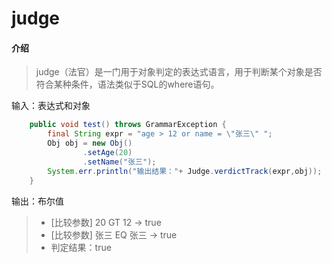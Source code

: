 # judge

#### 介绍

> judge（法官）是一门用于对象判定的表达式语言，用于判断某个对象是否符合某种条件，语法类似于SQL的where语句。
>

输入：表达式和对象

```java
    public void test() throws GrammarException {
        final String expr = "age > 12 or name = \"张三\" ";
        Obj obj = new Obj()
                .setAge(20)
                .setName("张三");
        System.err.println("输出结果："+ Judge.verdictTrack(expr,obj));
    }
```

输出：布尔值

> - [比较参数] 20 GT 12 -> true
> - [比较参数] 张三 EQ 张三 -> true
> - 判定结果：true

